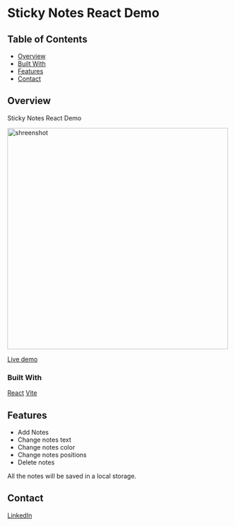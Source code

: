 # Sticky Notes React Demo

## Table of Contents

- [Overview](#overview)
- [Built With](#built-with)
- [Features](#features)
- [Contact](#contact)

## Overview

Sticky Notes React Demo

<img width="500" alt="shreenshot" src="https://github.com/user-attachments/assets/20e0ffc2-f598-4453-a4a6-823a00e75754">

[Live demo](https://roman-shhh.github.io/sticky-notes-react-demo/)

### Built With

[React](https://react.dev)
[Vite](https://vitejs.dev)

## Features

- Add Notes
- Change notes text
- Change notes color
- Change notes positions
- Delete notes

All the notes will be saved in a local storage.

## Contact

[LinkedIn](https://www.linkedin.com/in/roman-sh-705b1b300)

